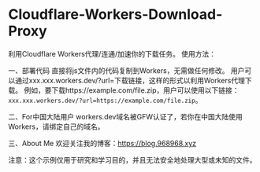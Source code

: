 # Cloudflare-Workers-Download-Proxy
利用Cloudflare Workers代理/连通/加速你的下载任务。
使用方法：

一、部署代码
直接将js文件内的代码复制到Workers，无需做任何修改。
用户可以通过xxx.xxx.workers.dev/?url=下载链接，这样的形式以利用Workers代理下载。
例如，要下载https://example.com/file.zip，用户可以使用以下链接：`xxx.xxx.workers.dev/?url=https://example.com/file.zip`。

二、For中国大陆用户
workers.dev域名被GFW认证了，若你在中国大陆使用Workers，请绑定自己的域名。

三、About Me
欢迎关注我的博客：https://blog.968968.xyz

注意：这个示例仅用于研究和学习目的，并且无法安全地处理大型或未知的文件。
